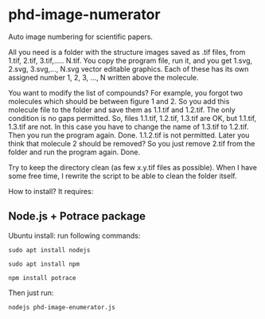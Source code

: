 # phd-image-numerator
Auto image numbering for scientific papers.

All you need is a folder with the structure images saved as .tif files, from 1.tif, 2.tif, 3.tif,..... N.tif. You copy the program file, run it, and you get 1.svg, 2.svg, 3.svg,..., N.svg vector editable graphics. Each of these has its own assigned number 1, 2, 3, ..., N written above the molecule.

You want to modify the list of compounds? For example, you forgot two molecules which should be between figure 1 and 2. So you add this molecule file to the folder and save them as 1.1.tif and 1.2.tif. The only condition is no gaps permitted. So, files 1.1.tif, 1.2.tif, 1.3.tif are OK, but 1.1.tif, 1.3.tif are not. In this case you have to change the name of 1.3.tif to 1.2.tif. Then you run the program again. Done. 1.1.2.tif is not permitted.
Later you think that molecule 2 should be removed? So you just remove 2.tif from the folder and run the program again. Done.

Try to keep the directory clean (as few x.y.tif files as possible). When I have some free time, I rewrite the script to be able to clean the folder itself.

How to install?
It requires:

## Node.js + Potrace package

Ubuntu install: run following commands:
```
sudo apt install nodejs
```
```
sudo apt install npm
```
```
npm install potrace
```
Then just run:
```
nodejs phd-image-enumerator.js
```
